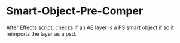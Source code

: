 # Smart-Object-Pre-Comper
After Effects script, checks if an AE layer is a PS smart object if so it reimports the layer as a psd.
